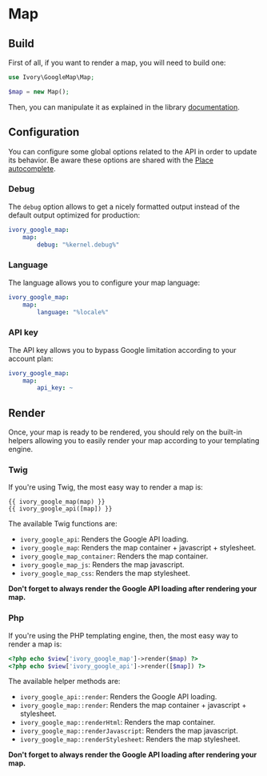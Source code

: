 # Map

## Build

First of all, if you want to render a map, you will need to build one:

``` php
use Ivory\GoogleMap\Map;

$map = new Map();
```

Then, you can manipulate it as explained in the library [documentation](https://github.com/egeloen/ivory-google-map/blob/master/doc/usage.md).

## Configuration

You can configure some global options related to the API in order to update its behavior. Be aware these options are 
shared with the [Place autocomplete](/Resources/doc/place_autocomplete.md).

### Debug

The `debug` option allows to get a nicely formatted output instead of the default output optimized for production:

``` yaml
ivory_google_map:
    map:
        debug: "%kernel.debug%"
```

### Language

The language allows you to configure your map language:

``` yaml
ivory_google_map:
    map:
        language: "%locale%"
```

### API key

The API key allows you to bypass Google limitation according to your account plan:

``` yaml
ivory_google_map:
    map:
        api_key: ~
```

## Render

Once, your map is ready to be rendered, you should rely on the built-in helpers allowing you to easily render your map 
according to your templating engine.

### Twig

If you're using Twig, the most easy way to render a map is:

``` twig
{{ ivory_google_map(map) }}
{{ ivory_google_api([map]) }}
```

The available Twig functions are:

 - `ivory_google_api`: Renders the Google API loading.
 - `ivory_google_map`: Renders the map container + javascript + stylesheet.
 - `ivory_google_map_container`: Renders the map container.
 - `ivory_google_map_js`: Renders the map javascript.
 - `ivory_google_map_css`: Renders the map stylesheet.

**Don't forget to always render the Google API loading after rendering your map.**

### Php

If you're using the PHP templating engine, then, the most easy way to render a map is:

``` php
<?php echo $view['ivory_google_map']->render($map) ?>
<?php echo $view['ivory_google_api']->render([$map]) ?>
```

The available helper methods are:

 - `ivory_google_api::render`: Renders the Google API loading.
 - `ivory_google_map::render`: Renders the map container + javascript + stylesheet.
 - `ivory_google_map::renderHtml`: Renders the map container.
 - `ivory_google_map::renderJavascript`: Renders the map javascript.
 - `ivory_google_map::renderStylesheet`: Renders the map stylesheet.
 
**Don't forget to always render the Google API loading after rendering your map.**
